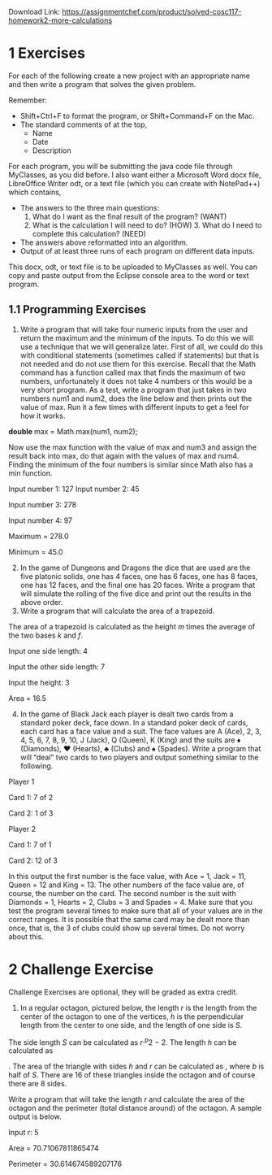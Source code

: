 Download Link: https://assignmentchef.com/product/solved-cosc117-homework2-more-calculations
<br>
<h1>1             Exercises</h1>

For each of the following create a new project with an appropriate name and then write a program that solves the given problem.

Remember:

<ul>

 <li>Shift+Ctrl+F to format the program, or Shift+Command+F on the Mac.</li>

 <li>The standard comments of at the top,

  <ul>

   <li>Name</li>

   <li>Date</li>

   <li>Description</li>

  </ul></li>

</ul>

For each program, you will be submitting the java code file through MyClasses, as you did before. I also want either a Microsoft Word docx file, LibreOffice Writer odt, or a text file (which you can create with NotePad++) which contains,

<ul>

 <li>The answers to the three main questions:

  <ol>

   <li>What do I want as the final result of the program? (WANT)</li>

   <li>What is the calculation I will need to do? (HOW) 3. What do I need to complete this calculation? (NEED)</li>

  </ol></li>

 <li>The answers above reformatted into an algorithm.</li>

 <li>Output of at least three runs of each program on different data inputs.</li>

</ul>

This docx, odt, or text file is to be uploaded to MyClasses as well. You can copy and paste output from the Eclipse console area to the word or text program.

<h2>1.1           Programming Exercises</h2>

<ol>

 <li>Write a program that will take four numeric inputs from the user and return the maximum and the minimum of the inputs. To do this we will use a technique that we will generalize later. First of all, we could do this with conditional statements (sometimes called if statements) but that is not needed and do not use them for this exercise. Recall that the Math command has a function called max that finds the maximum of two numbers, unfortunately it does not take 4 numbers or this would be a very short program. As a test, write a program that just takes in two numbers num1 and num2, does the line below and then prints out the value of max. Run it a few times with different inputs to get a feel for how it works.</li>

</ol>

<strong>double </strong>max = Math.max(num1, num2);

Now use the max function with the value of max and num3 and assign the result back into max, do that again with the values of max and num4. Finding the minimum of the four numbers is similar since Math also has a min function.

Input number 1: 127 Input number 2: 45

Input number 3: 278

Input number 4: 97

Maximum = 278.0

Minimum = 45.0

<ol start="2">

 <li>In the game of Dungeons and Dragons the dice that are used are the five platonic solids, one has 4 faces, one has 6 faces, one has 8 faces, one has 12 faces, and the final one has 20 faces. Write a program that will simulate the rolling of the five dice and print out the results in the above order.</li>

 <li>Write a program that will calculate the area of a trapezoid.</li>

</ol>

The area of a trapezoid is calculated as the height <em>m </em>times the average of the two bases <em>k </em>and <em>f</em>.

Input one side length: 4

Input the other side length: 7

Input the height: 3

Area = 16.5

<ol start="4">

 <li>In the game of Black Jack each player is dealt two cards from a standard poker deck, face down. In a standard poker deck of cards, each card has a face value and a suit. The face values are A (Ace), 2, 3, 4, 5, 6, 7, 8, 9, 10, J (Jack), Q (Queen), K (King) and the suits are &#x2666; (Diamonds), &#x2665; (Hearts), &#x2663; (Clubs) and &#x2660; (Spades). Write a program that will “deal” two cards to two players and output something similar to the following.</li>

</ol>

Player 1

Card 1: 7 of 2

Card 2: 1 of 3

Player 2

Card 1: 7 of 1

Card 2: 12 of 3

In this output the first number is the face value, with Ace = 1, Jack = 11, Queen = 12 and King = 13. The other numbers of the face value are, of course, the number on the card. The second number is the suit with Diamonds = 1, Hearts = 2, Clubs = 3 and Spades = 4. Make sure that you test the program several times to make sure that all of your values are in the correct ranges. It is possible that the same card may be dealt more than once, that is, the 3 of clubs could show up several times. Do not worry about this.

<h1>2             Challenge Exercise</h1>

Challenge Exercises are optional, they will be graded as extra credit.

<ol>

 <li>In a regular octagon, pictured below, the length <em>r </em>is the length from the center of the octagon to one of the vertices, <em>h </em>is the perpendicular length from the center to one side, and the length of one side is <em>S</em>.</li>

</ol>

The side length <em>S </em>can be calculated as <em>r</em>·<sup>p</sup>2 −         2. The length <em>h </em>can be calculated as

. The area of the triangle with sides <em>h </em>and <em>r </em>can be calculated as , where <em>b </em>is half of <em>S</em>. There are 16 of these triangles inside the octagon and of course there are 8 sides.

Write a program that will take the length <em>r </em>and calculate the area of the octagon and the perimeter (total distance around) of the octagon. A sample output is below.

Input r: 5

Area = 70.71067811865474

Perimeter = 30.614674589207176